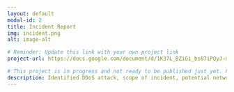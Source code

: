 ```yaml
---
layout: default
modal-id: 2
title: Incident Report
img: incident.png
alt: image-alt

# Reminder: Update this link with your own project link
project-url: https://docs.google.com/document/d/1K37L_BZiGi_bs87iPQyJ-mwXdcPDM-G5jsaEc4r9z4I/edit?tab=t.0

# This project is in progress and not ready to be published just yet. Please contact me if you'd like a sneak peek. Otherwise, stay tuned!
description: Identified DDoS attack, scope of incident, potential network vulnerabilities and protection measures, and properly documented analysis and recovery plans in order to restore normal operations and maintain alignment with NIST CSF best practices.
---
```

